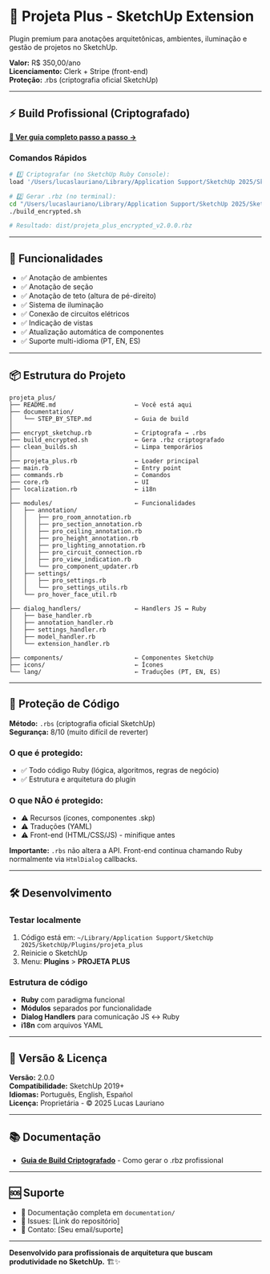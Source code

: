 # 🚀 Projeta Plus - SketchUp Extension

Plugin premium para anotações arquitetônicas, ambientes, iluminação e gestão de projetos no SketchUp.

**Valor:** R$ 350,00/ano  
**Licenciamento:** Clerk + Stripe (front-end)  
**Proteção:** .rbs (criptografia oficial SketchUp)

---

## ⚡ Build Profissional (Criptografado)

**[📖 Ver guia completo passo a passo →](documentation/STEP_BY_STEP.md)**

### Comandos Rápidos

```bash
# 1️⃣ Criptografar (no SketchUp Ruby Console):
load '/Users/lucaslauriano/Library/Application Support/SketchUp 2025/SketchUp/Plugins/projeta_plus/encrypt_sketchup.rb'

# 2️⃣ Gerar .rbz (no terminal):
cd "/Users/lucaslauriano/Library/Application Support/SketchUp 2025/SketchUp/Plugins/projeta_plus"
./build_encrypted.sh

# Resultado: dist/projeta_plus_encrypted_v2.0.0.rbz
```

---

## 🎯 Funcionalidades

- ✅ Anotação de ambientes
- ✅ Anotação de seção
- ✅ Anotação de teto (altura de pé-direito)
- ✅ Sistema de iluminação
- ✅ Conexão de circuitos elétricos
- ✅ Indicação de vistas
- ✅ Atualização automática de componentes
- ✅ Suporte multi-idioma (PT, EN, ES)

---

## 📦 Estrutura do Projeto

```
projeta_plus/
├── README.md                      ← Você está aqui
├── documentation/
│   └── STEP_BY_STEP.md            ← Guia de build
│
├── encrypt_sketchup.rb            ← Criptografa → .rbs
├── build_encrypted.sh             ← Gera .rbz criptografado
├── clean_builds.sh                ← Limpa temporários
│
├── projeta_plus.rb                ← Loader principal
├── main.rb                        ← Entry point
├── commands.rb                    ← Comandos
├── core.rb                        ← UI
├── localization.rb                ← i18n
│
├── modules/                       ← Funcionalidades
│   ├── annotation/
│   │   ├── pro_room_annotation.rb
│   │   ├── pro_section_annotation.rb
│   │   ├── pro_ceiling_annotation.rb
│   │   ├── pro_height_annotation.rb
│   │   ├── pro_lighting_annotation.rb
│   │   ├── pro_circuit_connection.rb
│   │   ├── pro_view_indication.rb
│   │   └── pro_component_updater.rb
│   ├── settings/
│   │   ├── pro_settings.rb
│   │   └── pro_settings_utils.rb
│   └── pro_hover_face_util.rb
│
├── dialog_handlers/               ← Handlers JS ↔ Ruby
│   ├── base_handler.rb
│   ├── annotation_handler.rb
│   ├── settings_handler.rb
│   ├── model_handler.rb
│   └── extension_handler.rb
│
├── components/                    ← Componentes SketchUp
├── icons/                         ← Ícones
└── lang/                          ← Traduções (PT, EN, ES)
```

---

## 🔐 Proteção de Código

**Método:** `.rbs` (criptografia oficial SketchUp)  
**Segurança:** 8/10 (muito difícil de reverter)

### O que é protegido:

- ✅ Todo código Ruby (lógica, algoritmos, regras de negócio)
- ✅ Estrutura e arquitetura do plugin

### O que NÃO é protegido:

- ⚠️ Recursos (ícones, componentes .skp)
- ⚠️ Traduções (YAML)
- ⚠️ Front-end (HTML/CSS/JS) - minifique antes

**Importante:** `.rbs` não altera a API. Front-end continua chamando Ruby normalmente via `HtmlDialog` callbacks.

---

## 🛠️ Desenvolvimento

### Testar localmente

1. Código está em: `~/Library/Application Support/SketchUp 2025/SketchUp/Plugins/projeta_plus`
2. Reinicie o SketchUp
3. Menu: **Plugins** > **PROJETA PLUS**

### Estrutura de código

- **Ruby** com paradigma funcional
- **Módulos** separados por funcionalidade
- **Dialog Handlers** para comunicação JS ↔ Ruby
- **i18n** com arquivos YAML

---

## 📝 Versão & Licença

**Versão:** 2.0.0  
**Compatibilidade:** SketchUp 2019+  
**Idiomas:** Português, English, Español  
**Licença:** Proprietária - © 2025 Lucas Lauriano

---

## 📚 Documentação

- **[Guia de Build Criptografado](documentation/STEP_BY_STEP.md)** - Como gerar o .rbz profissional

---

## 🆘 Suporte

- 📖 Documentação completa em `documentation/`
- 🐛 Issues: [Link do repositório]
- 💬 Contato: [Seu email/suporte]

---

**Desenvolvido para profissionais de arquitetura que buscam produtividade no SketchUp.** 🏗️✨

